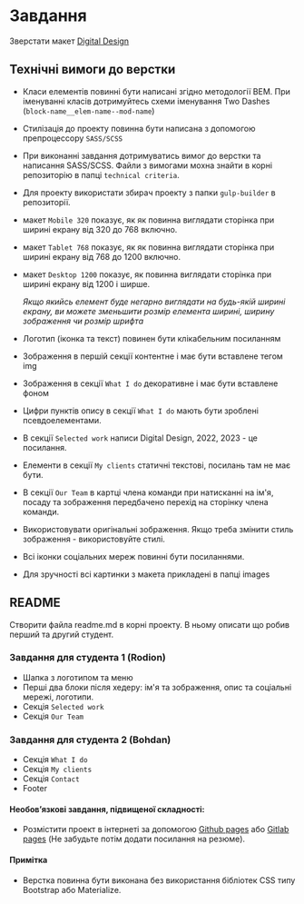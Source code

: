 # Завдання

Зверстати макет [Digital Design](https://www.figma.com/file/C4PXRgbebIOSfqeAuu2RwG/digital-design?type=design&node-id=0%3A1&mode=design&t=WLRl50p8PX0B6Hfo-1)

## Технічні вимоги до верстки

- Класи елементів повинні бути написані згідно методології BEM. При іменуванні класів дотримуйтесь схеми іменування Two Dashes (`block-name__elem-name--mod-name`)
- Стилізація до проекту повинна бути написана з допомогою препроцессору `SASS/SCSS`
- При виконанні завдання дотримуватись вимог до верстки та написання SASS/SCSS. Файли з вимогами мохна знайти в корні репозиторію в папці `technical criteria`.
- Для проекту використати збирач проекту з папки `gulp-builder` в репозиторії.

- макет `Mobile 320` показує, як як повинна виглядати сторінка при ширині екрану від 320 до 768 включно.
- макет `Tablet 768` показує, як як повинна виглядати сторінка при ширині екрану від 768 до 1200 включно.
- макет `Desktop 1200` показує, як повинна виглядати сторінка при ширині екрану від 1200 і ширше.

  _Якщо якийсь елемент буде негарно виглядати на будь-якій ширині екрану, ви можете зменьшити розмір елемента ширині, ширину зображення чи розмір шрифта_

- Логотип (іконка та текст) повинен бути клікабельним посиланням
- Зображення в першій секції контентне і має бути вставлене тегом img
- Зображення в секції `What I do` декоративне і має бути вставлене фоном
- Цифри пунктів опису в секції `What I do` мають бути зроблені псевдоелементами.
- В секції `Selected work` написи Digital Design, 2022, 2023 - це посилання.
- Елементи в секції `My clients` статичні текстові, посилань там не має бути.
- В секції `Our Team` в картці члена команди при натисканні на ім'я, посаду та зображення передбачено перехід на сторінку члена команди.

- Використовувати оригінальні зображення. Якщо треба змінити стиль зображення - використовуйте стилі.
- Всі іконки соціальних мереж повинні бути посиланнями.
- Для зручності всі картинки з макета прикладені в папці images

## README

Створити файла readme.md в корні проекту. В ньому описати що робив перший та другий студент.

### Завдання для студента 1 (Rodion)

- Шапка з логотипом та меню
- Перші два блоки після хедеру: ім'я та зображення, опис та соціальні мережі, логотипи.
- Секція `Selected work`
- Секція `Our Team`

### Завдання для студента 2 (Bohdan)

- Секція `What I do`
- Секція `My clients`
- Секція `Contact`
- Footer

#### Необовʼязкові завдання, підвищеної складності:

- Розмістити проект в інтернеті за допомогою [Github pages](https://pages.github.com/) або [Gitlab pages](https://docs.gitlab.com/ee/user/project/pages/) (Не забудьте потім додати посилання на резюме).

#### Примітка

- Верстка повинна бути виконана без використання бібліотек CSS типу Bootstrap або Materialize.
